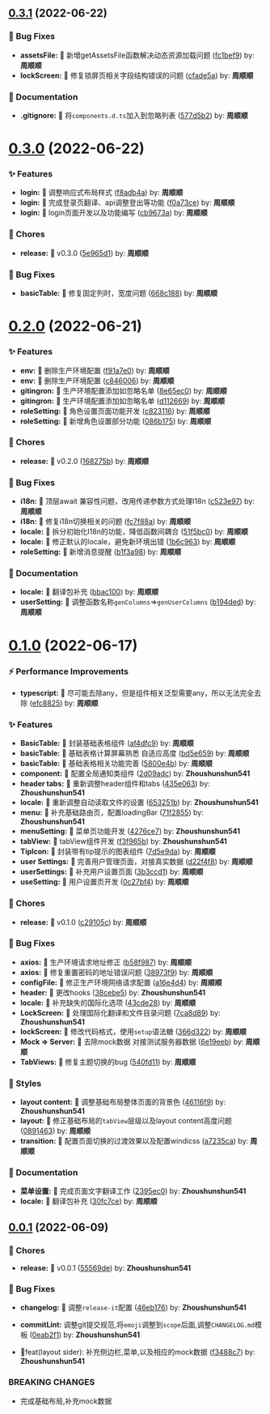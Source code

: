 ## [0.3.1](https://github.com/handa-wuxi/DWB-UI/compare/v0.3.0...v0.3.1) (2022-06-22)


### 🐛 Bug Fixes

* **assetsFile:** 🐛 新增getAssetsFile函数解决动态资源加载问题 ([fc1bef9](https://github.com/handa-wuxi/DWB-UI/commit/fc1bef9)) by: **周顺顺**
* **lockScreen:** 🐛 修复锁屏页相关字段结构错误的问题 ([cfade5a](https://github.com/handa-wuxi/DWB-UI/commit/cfade5a)) by: **周顺顺**


### 📝 Documentation

* **.gitignore:** 📝 将`components.d.ts`加入到忽略列表 ([577d5b2](https://github.com/handa-wuxi/DWB-UI/commit/577d5b2)) by: **周顺顺**



# [0.3.0](https://github.com/handa-wuxi/DWB-UI/compare/v0.2.0...v0.3.0) (2022-06-22)


### ✨ Features

* **login:** 🌟 调整响应式布局样式 ([f8adb4a](https://github.com/handa-wuxi/DWB-UI/commit/f8adb4a)) by: **周顺顺**
* **login:** 🌟 完成登录页翻译、api调整登出等功能 ([f0a73ce](https://github.com/handa-wuxi/DWB-UI/commit/f0a73ce)) by: **周顺顺**
* **login:** 🌟 login页面开发以及功能编写 ([cb9673a](https://github.com/handa-wuxi/DWB-UI/commit/cb9673a)) by: **周顺顺**


### 🎫 Chores

* **release:** 🐳 v0.3.0 ([5e965d1](https://github.com/handa-wuxi/DWB-UI/commit/5e965d1)) by: **周顺顺**


### 🐛 Bug Fixes

* **basicTable:** 🐛 修复固定列时，宽度问题 ([668c188](https://github.com/handa-wuxi/DWB-UI/commit/668c188)) by: **周顺顺**



# [0.2.0](https://github.com/handa-wuxi/DWB-UI/compare/v0.1.0...v0.2.0) (2022-06-21)


### ✨ Features

* **env:** 🌟 删除生产环境配置 ([f91a7e0](https://github.com/handa-wuxi/DWB-UI/commit/f91a7e0)) by: **周顺顺**
* **env:** 🌟 删除生产环境配置 ([c846006](https://github.com/handa-wuxi/DWB-UI/commit/c846006)) by: **周顺顺**
* **gitingron:** 🌟 生产环境配置添加如忽略名单 ([8e65ec0](https://github.com/handa-wuxi/DWB-UI/commit/8e65ec0)) by: **周顺顺**
* **gitingron:** 🌟 生产环境配置添加如忽略名单 ([d112669](https://github.com/handa-wuxi/DWB-UI/commit/d112669)) by: **周顺顺**
* **roleSetting:** 🌟 角色设置页面功能开发 ([c823116](https://github.com/handa-wuxi/DWB-UI/commit/c823116)) by: **周顺顺**
* **roleSetting:** 🌟 新增角色设置部分功能 ([086b175](https://github.com/handa-wuxi/DWB-UI/commit/086b175)) by: **周顺顺**


### 🎫 Chores

* **release:** 🐳 v0.2.0 ([168275b](https://github.com/handa-wuxi/DWB-UI/commit/168275b)) by: **周顺顺**


### 🐛 Bug Fixes

* **i18n:** 🐛 顶层await 兼容性问题，改用传递参数方式处理I18n ([c523e97](https://github.com/handa-wuxi/DWB-UI/commit/c523e97)) by: **周顺顺**
* **i18n:** 🐛 修复i18n切换相关的问题 ([fc7f88a](https://github.com/handa-wuxi/DWB-UI/commit/fc7f88a)) by: **周顺顺**
* **locale:** 🐛 拆分初始化I18n的功能，降低函数间耦合 ([51f5bc0](https://github.com/handa-wuxi/DWB-UI/commit/51f5bc0)) by: **周顺顺**
* **locale:** 🐛 修正默认的locale，避免新环境出错 ([1b6c963](https://github.com/handa-wuxi/DWB-UI/commit/1b6c963)) by: **周顺顺**
* **roleSetting:** 🐛 新增消息提醒 ([b1f3a98](https://github.com/handa-wuxi/DWB-UI/commit/b1f3a98)) by: **周顺顺**


### 📝 Documentation

* **locale:** 📝 翻译包补充 ([bbac100](https://github.com/handa-wuxi/DWB-UI/commit/bbac100)) by: **周顺顺**
* **userSetting:** 📝 调整函数名称`genColumns`=>`genUserColumns` ([b194ded](https://github.com/handa-wuxi/DWB-UI/commit/b194ded)) by: **周顺顺**



# [0.1.0](https://github.com/handa-wuxi/DWB-UI/compare/v0.0.1...v0.1.0) (2022-06-17)


### ⚡ Performance Improvements

* **typescript:** 🚀 尽可能去除any，但是组件相关泛型需要any，所以无法完全去除 ([efc8825](https://github.com/handa-wuxi/DWB-UI/commit/efc8825)) by: **周顺顺**


### ✨ Features

* **BasicTable:** 🌟 封装基础表格组件 ([af4dfc9](https://github.com/handa-wuxi/DWB-UI/commit/af4dfc9)) by: **周顺顺**
* **basicTable:** 🌟 基础表格计算屏幕熟悉 自适应高度 ([bd5e659](https://github.com/handa-wuxi/DWB-UI/commit/bd5e659)) by: **周顺顺**
* **basicTable:** 🌟 基础表格相关功能完善 ([5800e4b](https://github.com/handa-wuxi/DWB-UI/commit/5800e4b)) by: **周顺顺**
* **component:** 🌟 配置全局通知类组件 ([2d09adc](https://github.com/handa-wuxi/DWB-UI/commit/2d09adc)) by: **Zhoushunshun541**
* **header tabs:** 🌟 重新调整header组件和tabs ([435e063](https://github.com/handa-wuxi/DWB-UI/commit/435e063)) by: **Zhoushunshun541**
* **locale:** 🌟 重新调整自动读取文件的设置 ([653251b](https://github.com/handa-wuxi/DWB-UI/commit/653251b)) by: **Zhoushunshun541**
* **menu:** 🌟 补充基础路由页，配置loadingBar ([71f2855](https://github.com/handa-wuxi/DWB-UI/commit/71f2855)) by: **Zhoushunshun541**
* **menuSetting:** 🌟  菜单页功能开发 ([4276ce7](https://github.com/handa-wuxi/DWB-UI/commit/4276ce7)) by: **Zhoushunshun541**
* **tabView:** 🌟 tabView组件开发 ([f3f965b](https://github.com/handa-wuxi/DWB-UI/commit/f3f965b)) by: **Zhoushunshun541**
* **TipIcon:** 🌟 封装带有tip提示的图表组件 ([7d5e9da](https://github.com/handa-wuxi/DWB-UI/commit/7d5e9da)) by: **周顺顺**
* **user Settings:** 🌟 完善用户管理页面，对接真实数据 ([d22f4f8](https://github.com/handa-wuxi/DWB-UI/commit/d22f4f8)) by: **周顺顺**
* **userSettings:** 🌟 补充用户设置页面 ([3b3ccd1](https://github.com/handa-wuxi/DWB-UI/commit/3b3ccd1)) by: **周顺顺**
* **useSetting:** 🌟 用户设置页开发 ([0c27bf4](https://github.com/handa-wuxi/DWB-UI/commit/0c27bf4)) by: **周顺顺**


### 🎫 Chores

* **release:** 🐳 v0.1.0 ([c29105c](https://github.com/handa-wuxi/DWB-UI/commit/c29105c)) by: **周顺顺**


### 🐛 Bug Fixes

* **axios:** 🐛 生产环境请求地址修正 ([b58f987](https://github.com/handa-wuxi/DWB-UI/commit/b58f987)) by: **周顺顺**
* **axios:** 🐛 修复重置密码的地址错误问题 ([38973f9](https://github.com/handa-wuxi/DWB-UI/commit/38973f9)) by: **周顺顺**
* **configFile:** 🐛 修正生产环境网络请求配置 ([a16e4d4](https://github.com/handa-wuxi/DWB-UI/commit/a16e4d4)) by: **周顺顺**
* **header:** 🐛 更改hooks ([38cebe5](https://github.com/handa-wuxi/DWB-UI/commit/38cebe5)) by: **Zhoushunshun541**
* **locale:** 🐛 补充缺失的国际化选项 ([43cde28](https://github.com/handa-wuxi/DWB-UI/commit/43cde28)) by: **周顺顺**
* **LockScreen:** 🐛 处理国际化翻译和文件目录问题 ([7ca8d89](https://github.com/handa-wuxi/DWB-UI/commit/7ca8d89)) by: **Zhoushunshun541**
* **lockScreen:** 🐛 修改代码格式，使用`setup`语法糖 ([366d322](https://github.com/handa-wuxi/DWB-UI/commit/366d322)) by: **周顺顺**
* **Mock => Server:** 🐛 去除mock数据  对接测试服务器数据 ([6e19eeb](https://github.com/handa-wuxi/DWB-UI/commit/6e19eeb)) by: **周顺顺**
* **TabViews:** 🐛 修复主题切换的bug ([540fd11](https://github.com/handa-wuxi/DWB-UI/commit/540fd11)) by: **周顺顺**


### 💄 Styles

* **layout content:** 🌈 调整基础布局整体页面的背景色 ([46116f9](https://github.com/handa-wuxi/DWB-UI/commit/46116f9)) by: **Zhoushunshun541**
* **layout:** 🌈 修正基础布局的`tabView`层级以及layout content高度问题 ([0891463](https://github.com/handa-wuxi/DWB-UI/commit/0891463)) by: **周顺顺**
* **transition:** 🌈 配置页面切换的过渡效果以及配置windicss ([a7235ca](https://github.com/handa-wuxi/DWB-UI/commit/a7235ca)) by: **周顺顺**


### 📝 Documentation

* **菜单设置:** 📝 完成页面文字翻译工作 ([2395ec0](https://github.com/handa-wuxi/DWB-UI/commit/2395ec0)) by: **Zhoushunshun541**
* **locale:** 📝 翻译包补充 ([30fc7ce](https://github.com/handa-wuxi/DWB-UI/commit/30fc7ce)) by: **周顺顺**



## [0.0.1](https://github.com/handa-wuxi/DWB-UI/compare/f3488c7...v0.0.1) (2022-06-09)


### 🎫 Chores

* **release:** 🐳 v0.0.1 ([55569de](https://github.com/handa-wuxi/DWB-UI/commit/55569de)) by: **Zhoushunshun541**


### 🐛 Bug Fixes

* **changelog:** 🐛 调整`release-it`配置 ([46eb176](https://github.com/handa-wuxi/DWB-UI/commit/46eb176)) by: **Zhoushunshun541**
* **commitLint:** 调整git提交规范,将`emoji`调整到`scope`后面,调整`CHANGELOG.md`模板 ([0eab2f1](https://github.com/handa-wuxi/DWB-UI/commit/0eab2f1)) by: **Zhoushunshun541**


* 🌟feat(layout sider): 补充侧边栏,菜单,以及相应的mock数据 ([f3488c7](https://github.com/handa-wuxi/DWB-UI/commit/f3488c7)) by: **Zhoushunshun541**


### BREAKING CHANGES

* 完成基础布局,补充mock数据



